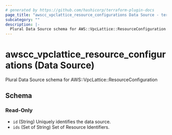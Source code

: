 ```yaml
---
# generated by https://github.com/hashicorp/terraform-plugin-docs
page_title: "awscc_vpclattice_resource_configurations Data Source - terraform-provider-awscc"
subcategory: ""
description: |-
  Plural Data Source schema for AWS::VpcLattice::ResourceConfiguration
---
```


# awscc_vpclattice_resource_configurations (Data Source)

Plural Data Source schema for AWS::VpcLattice::ResourceConfiguration



<!-- schema generated by tfplugindocs -->
## Schema

### Read-Only

- `id` (String) Uniquely identifies the data source.
- `ids` (Set of String) Set of Resource Identifiers.
